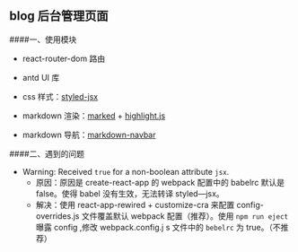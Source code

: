 ## blog 后台管理页面

####一、使用模块

- react-router-dom 路由

- antd UI 库

- css 样式：[styled-jsx](https://juejin.im/post/5b3dd2d25188251b193d2d7e)

- markdown 渲染：[marked](https://github.com/markedjs/marked) + [highlight.js](https://github.com/highlightjs/highlight.js)

- markdown 导航：[markdown-navbar](https://github.com/parksben/markdown-navbar)

####二、遇到的问题

- Warning: Received `true` for a non-boolean attribute `jsx`.
  - 原因：原因是 create-react-app 的 webpack 配置中的 babelrc 默认是 false。使得 babel 没有生效，无法转译 styled—jsx。
  - 解决：使用 react-app-rewired + customize-cra 来配置 config-overrides.js 文件覆盖默认 webpack 配置（推荐）。使用 `npm run eject` 曝露 config ,修改 webpack.config.j s 文件中的 `bebelrc` 为 true。（不推荐）
